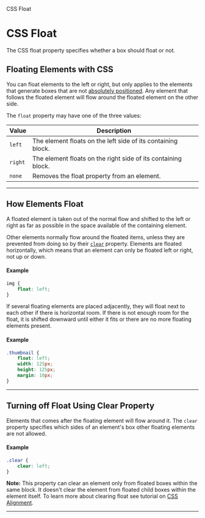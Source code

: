 CSS Float

# CSS Float

The CSS float property specifies whether a box should float or not.

## Floating Elements with CSS

You can float elements to the left or right, but only applies to the elements that generate boxes that are not [absolutely positioned](https://www.tutorialrepublic.com/css-tutorial/css-position.php#absolute-positioning). Any element that follows the floated element will flow around the floated element on the other side.

The `float` property may have one of the three values:

| Value | Description |
| --- | --- |
| `left` | The element floats on the left side of its containing block. |
| `right` | The element floats on the right side of its containing block. |
| `none` | Removes the float property from an element. |

* * *

## How Elements Float

A floated element is taken out of the normal flow and shifted to the left or right as far as possible in the space available of the containing element.

Other elements normally flow around the floated items, unless they are prevented from doing so by their [`clear`](https://www.tutorialrepublic.com/css-tutorial/../css-reference/css-clear-property.php) property. Elements are floated horizontally, which means that an element can only be floated left or right, not up or down.

#### Example

```css
img {
    float: left;
}
```

If several floating elements are placed adjacently, they will float next to each other if there is horizontal room. If there is not enough room for the float, it is shifted downward until either it fits or there are no more floating elements present.

#### Example

```css
.thumbnail {
    float: left;
    width: 125px;
    height: 125px;
    margin: 10px;
}
```

* * *

## Turning off Float Using Clear Property

Elements that comes after the floating element will flow around it. The `clear` property specifies which sides of an element's box other floating elements are not allowed.

#### Example

```css
.clear {
    clear: left;
}
```

**Note:** This property can clear an element only from floated boxes within the same block. It doesn't clear the element from floated child boxes within the element itself. To learn more about clearing float see tutorial on [CSS Alignment](https://www.tutorialrepublic.com/css-tutorial/css-alignment.php).

* * *